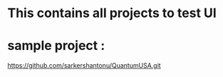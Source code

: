 
# This contains all projects to test UI


# sample project : 
https://github.com/sarkershantonu/QuantumUSA.git
